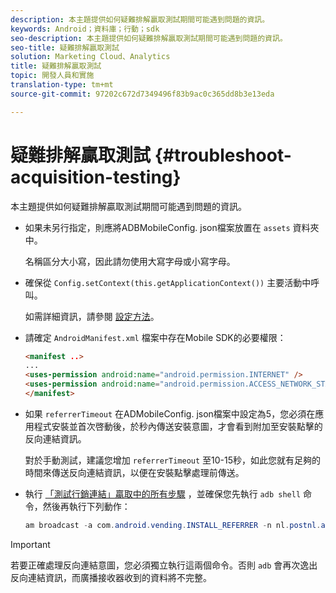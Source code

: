 ```yaml
---
description: 本主題提供如何疑難排解贏取測試期間可能遇到問題的資訊。
keywords: Android；資料庫；行動；sdk
seo-description: 本主題提供如何疑難排解贏取測試期間可能遇到問題的資訊。
seo-title: 疑難排解贏取測試
solution: Marketing Cloud、Analytics
title: 疑難排解贏取測試
topic: 開發人員和實施
translation-type: tm+mt
source-git-commit: 97202c672d7349496f83b9ac0c365dd8b3e13eda

---
```



# 疑難排解贏取測試 {#troubleshoot-acquisition-testing}

本主題提供如何疑難排解贏取測試期間可能遇到問題的資訊。

* 如果未另行指定，則應將ADBMobileConfig. json檔案放置在 `assets` 資料夾中。

   名稱區分大小寫，因此請勿使用大寫字母或小寫字母。

* 確保從 `Config.setContext(this.getApplicationContext())` 主要活動中呼叫。

   如需詳細資訊，請參閱 [設定方法](https://docs.adobe.com/content/help/en/mobile-services/android/configuration-android/methods.html)。

* 請確定 `AndroidManifest.xml` 檔案中存在Mobile SDK的必要權限：

   ```html
   <manifest ..>
   ... 
   <uses-permission android:name="android.permission.INTERNET" />
   <uses-permission android:name="android.permission.ACCESS_NETWORK_STATE" />
   </manifest>
   ```

* 如果 `referrerTimeout` 在ADMobileConfig. json檔案中設定為5，您必須在應用程式安裝並首次啓動後，於秒內傳送安裝意圖，才會看到附加至安裝點擊的反向連結資訊。

   對於手動測試，建議您增加 `referrerTimeout` 至10-15秒，如此您就有足夠的時間來傳送反向連結資訊，以便在安裝點擊處理前傳送。

* 執行 [「測試行銷連結」贏取中的所有步驟](https://docs.adobe.com/content/help/en/mobile-services/android/acquisition-android/t-testing-marketing-link-acquisition.html) ，並確保您先執行 `adb shell` 命令，然後再執行下列動作：

   ```java
   am broadcast -a com.android.vending.INSTALL_REFERRER -n nl.postnl.app/.tracking.AdobeAcquisitionLinkBroadcastReceiver --es "referrer" "utm_source=adb_acq_v3&utm_campaign=adb_acq_v3&utm_content=<the newly generated id at step #7>"
   ```

>[!IMPORTANT]
>
>若要正確處理反向連結意圖，您必須獨立執行這兩個命令。否則 `adb` 會再次逸出反向連結資訊，而廣播接收器收到的資料將不完整。

